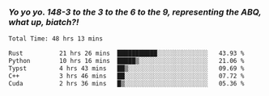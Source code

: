 ### ***Yo yo yo. 148-3 to the 3 to the 6 to the 9, representing the ABQ, what up, biatch?!***

<!--START_SECTION:waka-->

```txt
Total Time: 48 hrs 13 mins

Rust          21 hrs 26 mins  ███████████░░░░░░░░░░░░░░   43.93 %
Python        10 hrs 16 mins  █████▒░░░░░░░░░░░░░░░░░░░   21.06 %
Typst         4 hrs 43 mins   ██▒░░░░░░░░░░░░░░░░░░░░░░   09.69 %
C++           3 hrs 46 mins   ██░░░░░░░░░░░░░░░░░░░░░░░   07.72 %
Cuda          2 hrs 36 mins   █▒░░░░░░░░░░░░░░░░░░░░░░░   05.36 %
```

<!--END_SECTION:waka-->

<!--
**AJMC2002/AJMC2002** is a ✨ _special_ ✨ repository because its `README.md` (this file) appears on your GitHub profile.

Here are some ideas to get you started:

- 🔭 I’m currently working on ...
- 🌱 I’m currently learning ...
- 👯 I’m looking to collaborate on ...
- 🤔 I’m looking for help with ...
- 💬 Ask me about ...
- 📫 How to reach me: ...
- 😄 Pronouns: ...
- ⚡ Fun fact: ...
-->

